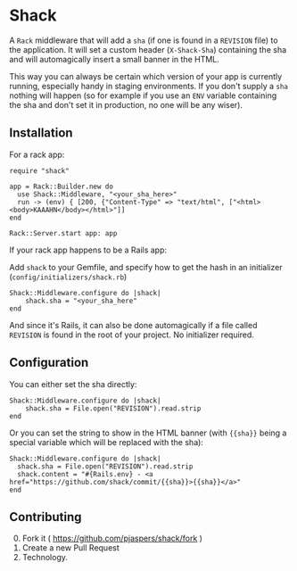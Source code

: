 # Shack

A `Rack` middleware that will add a `sha` (if one is found in a `REVISION` file) to the application. It will set a custom header (`X-Shack-Sha`) containing the sha and will automagically insert a small banner in the HTML.

This way you can always be certain which version of your app is currently running, especially handy in staging environments.
If you don't supply a `sha` nothing will happen (so for example if you use an `ENV` variable containing the sha and don't set it in production, no one will be any wiser).

## Installation

For a rack app:

```
require "shack"

app = Rack::Builder.new do
  use Shack::Middleware, "<your_sha_here>"
  run -> (env) { [200, {"Content-Type" => "text/html", ["<html><body>KAAAHN</body></html>"]]
end

Rack::Server.start app: app
```

If your rack app happens to be a Rails app:

Add `shack` to your Gemfile, and specify how to get the hash in an initializer (`config/initializers/shack.rb`)

```
Shack::Middleware.configure do |shack|
    shack.sha = "<your_sha_here"
end
```

And since it's Rails, it can also be done automagically if a file called `REVISION` is found in the root of your project. No initializer required.

## Configuration

You can either set the sha directly:

```
Shack::Middleware.configure do |shack|
    shack.sha = File.open("REVISION").read.strip
end
```

Or you can set the string to show in the HTML banner (with `{{sha}}` being a special variable which will be replaced with the sha):

```
Shack::Middleware.configure do |shack|
  shack.sha = File.open("REVISION").read.strip
  shack.content = "#{Rails.env} - <a href="https://github.com/shack/commit/{{sha}}>{{sha}}</a>"
end
```

## Contributing

0. Fork it ( https://github.com/pjaspers/shack/fork )
1. Create a new Pull Request
2. Technology.
